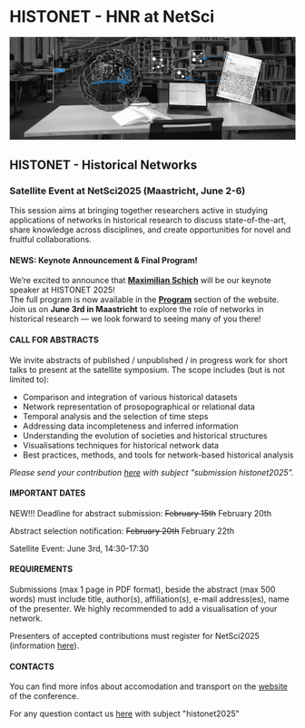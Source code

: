 # HISTONET - HNR at NetSci

<img src="images/hnr header modern-min.png">
  
## HISTONET - Historical Networks
### Satellite Event at NetSci2025 (Maastricht, June 2-6)
This session aims at bringing together researchers active in studying applications of networks in historical research to discuss state-of-the-art, share knowledge across disciplines, and create opportunities for novel and fruitful collaborations. 

#### NEWS: Keynote Announcement & Final Program! 

We’re excited to announce that [**Maximilian Schich**](https://historicalnetworkresearch.github.io/netsci-maastricht/keynote) will be our keynote speaker at HISTONET 2025!  
The full program is now available in the [**Program**](https://historicalnetworkresearch.github.io/netsci-maastricht/program) section of the website.  
Join us on **June 3rd in Maastricht** to explore the role of networks in historical research — we look forward to seeing many of you there!


#### CALL FOR ABSTRACTS 

We invite abstracts of published / unpublished / in progress work for short talks to present at the satellite symposium. The scope includes (but is not limited to):

- Comparison and integration of various historical datasets
- Network representation of prosopographical or relational data
- Temporal analysis and the selection of time steps
- Addressing data incompleteness and inferred information
- Understanding the evolution of societies and historical structures
- Visualisations techniques for historical network data
- Best practices, methods, and tools for network-based historical analysis

*Please send your contribution [here](mailto:events@historicalnetworkresearch.org) with subject "submission histonet2025".*

#### IMPORTANT DATES

NEW!!! Deadline for abstract submission: <del>February 15th</del> February 20th

Abstract selection notification: <del>February 20th</del> February 22th

Satellite Event: June 3rd, 14:30-17:30

#### REQUIREMENTS
Submissions (max 1 page in PDF format), beside the abstract (max 500 words) must include title, author(s), affiliation(s), e-mail address(es), name of the presenter. We highly recommended to add a visualisation of your network.

Presenters of accepted contributions must register for NetSci2025 (information [here](https://netsci2025.github.io/registration/)).

#### CONTACTS 
You can find more infos about accomodation and  transport on the [website](https://netsci2025.github.io/) of the conference.

For any question contact us [here](mailto:events@historicalnetworkresearch.org) with subject "histonet2025"

